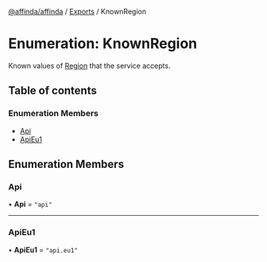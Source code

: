 [@affinda/affinda](../README.md) / [Exports](../modules.md) / KnownRegion

# Enumeration: KnownRegion

Known values of [Region](../modules.md#region) that the service accepts.

## Table of contents

### Enumeration Members

- [Api](KnownRegion.md#api)
- [ApiEu1](KnownRegion.md#apieu1)

## Enumeration Members

### Api

• **Api** = ``"api"``

___

### ApiEu1

• **ApiEu1** = ``"api.eu1"``
